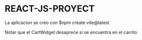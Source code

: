 ﻿# REACT-JS-PROYECT

 La aplicacion se creo con $npm create vite@latest

 Notar que el CartWidget desaprece si se encuentra en el carrito
